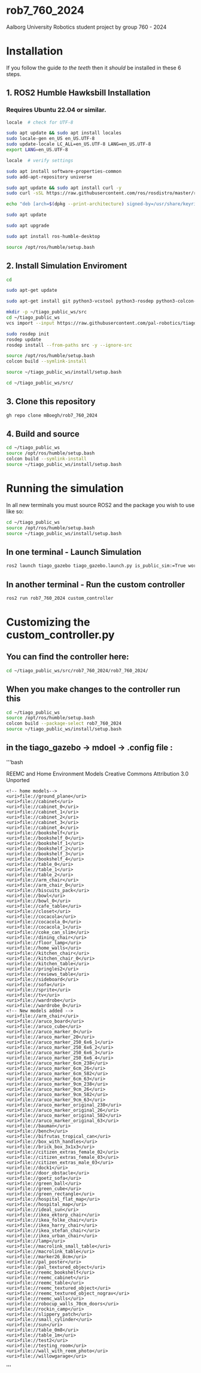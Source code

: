 # rob7_760_2024
Aalborg University Robotics student project by group 760 - 2024

# Installation
If you follow the guide *to the teeth* then it *should* be installed in these 6 steps.

## 1. ROS2 Humble Hawksbill Installation
### Requires Ubuntu 22.04 or similar.
```bash
locale  # check for UTF-8

sudo apt update && sudo apt install locales
sudo locale-gen en_US en_US.UTF-8
sudo update-locale LC_ALL=en_US.UTF-8 LANG=en_US.UTF-8
export LANG=en_US.UTF-8

locale  # verify settings

sudo apt install software-properties-common
sudo add-apt-repository universe

sudo apt update && sudo apt install curl -y
sudo curl -sSL https://raw.githubusercontent.com/ros/rosdistro/master/ros.key -o /usr/share/keyrings/ros-archive-keyring.gpg

echo "deb [arch=$(dpkg --print-architecture) signed-by=/usr/share/keyrings/ros-archive-keyring.gpg] http://packages.ros.org/ros2/ubuntu $(. /etc/os-release && echo $UBUNTU_CODENAME) main" | sudo tee /etc/apt/sources.list.d/ros2.list > /dev/null

sudo apt update

sudo apt upgrade

sudo apt install ros-humble-desktop

source /opt/ros/humble/setup.bash
```

## 2. Install Simulation Enviroment
``` bash
cd

sudo apt-get update

sudo apt-get install git python3-vcstool python3-rosdep python3-colcon-common-extensions

mkdir -p ~/tiago_public_ws/src
cd ~/tiago_public_ws
vcs import --input https://raw.githubusercontent.com/pal-robotics/tiago_tutorials/humble-devel/tiago_public.repos src

sudo rosdep init
rosdep update
rosdep install --from-paths src -y --ignore-src

source /opt/ros/humble/setup.bash
colcon build --symlink-install

source ~/tiago_public_ws/install/setup.bash

cd ~/tiago_public_ws/src/
```

## 3. Clone this repository
```bash
gh repo clone mBoegh/rob7_760_2024
```
## 4. Build and source
```bash
cd ~/tiago_public_ws
source /opt/ros/humble/setup.bash
colcon build --symlink-install
source ~/tiago_public_ws/install/setup.bash
```

# Running the simulation
In all new terminals you must source ROS2 and the package you wish to use like so:
```bash
cd ~/tiago_public_ws
source /opt/ros/humble/setup.bash
source ~/tiago_public_ws/install/setup.bash
```

## In one terminal - Launch Simulation
```bash
ros2 launch tiago_gazebo tiago_gazebo.launch.py is_public_sim:=True world_name:=pal_office [arm_type:=no-arm]
```

## In another terminal - Run the custom controller
```bash
ros2 run rob7_760_2024 custom_controller
```

# Customizing the custom_controller.py
## You can find the controller here:
```bash
cd ~/tiago_public_ws/src/rob7_760_2024/rob7_760_2024/
```

## When you make changes to the controller run this
```bash
cd ~/tiago_public_ws
source /opt/ros/humble/setup.bash
colcon build --package-select rob7_760_2024
source ~/tiago_public_ws/install/setup.bash
```
## in the tiago_gazebo -> mdoel -> .config file :
'''bash
<?xml version="1.0" ?>
<database>
  <name>REEMC and Home Environment Models</name>
  <license>Creative Commons Attribution 3.0 Unported</license>
  <models>
    
    <!-- home models-->
    <uri>file://ground_plane</uri>
    <uri>file://cabinet</uri>
    <uri>file://cabinet_0</uri>
    <uri>file://cabinet_1</uri>
    <uri>file://cabinet_2</uri>
    <uri>file://cabinet_3</uri>
    <uri>file://cabinet_4</uri>
    <uri>file://bookshelf</uri>
    <uri>file://bookshelf_0</uri>
    <uri>file://bookshelf_1</uri>
    <uri>file://bookshelf_2</uri>
    <uri>file://bookshelf_3</uri>
    <uri>file://bookshelf_4</uri>
    <uri>file://table_0</uri>
    <uri>file://table_1</uri>
    <uri>file://table_2</uri>
    <uri>file://arm_chair</uri>
    <uri>file://arm_chair_0</uri>
    <uri>file://biscuits_pack</uri>
    <uri>file://bowl</uri>
    <uri>file://bowl_0</uri>
    <uri>file://cafe_table</uri>
    <uri>file://closet</uri>
    <uri>file://cocacola</uri>
    <uri>file://cocacola_0</uri>
    <uri>file://cocacola_1</uri>
    <uri>file://coke_can_slim</uri>
    <uri>file://dining_chair</uri>
    <uri>file://floor_lamp</uri>
    <uri>file://home_walls</uri>
    <uri>file://kitchen_chair</uri>
    <uri>file://kitchen_chair_0</uri>
    <uri>file://kitchen_table</uri>
    <uri>file://pringles2</uri>
    <uri>file://reviews_table</uri>
    <uri>file://sideboard</uri>
    <uri>file://sofa</uri>
    <uri>file://sprite</uri>
    <uri>file://tv</uri>
    <uri>file://wardrobe</uri>
    <uri>file://wardrobe_0</uri>
    <!-- New models added -->
    <uri>file://arm_chair</uri>
    <uri>file://aruco_board</uri>
    <uri>file://aruco_cube</uri>
    <uri>file://aruco_marker_0</uri>
    <uri>file://aruco_marker_20</uri>
    <uri>file://aruco_marker_250_6x6_1</uri>
    <uri>file://aruco_marker_250_6x6_2</uri>
    <uri>file://aruco_marker_250_6x6_3</uri>
    <uri>file://aruco_marker_250_6x6_4</uri>
    <uri>file://aruco_marker_6cm_238</uri>
    <uri>file://aruco_marker_6cm_26</uri>
    <uri>file://aruco_marker_6cm_582</uri>
    <uri>file://aruco_marker_6cm_63</uri>
    <uri>file://aruco_marker_9cm_238</uri>
    <uri>file://aruco_marker_9cm_26</uri>
    <uri>file://aruco_marker_9cm_582</uri>
    <uri>file://aruco_marker_9cm_63</uri>
    <uri>file://aruco_marker_original_238</uri>
    <uri>file://aruco_marker_original_26</uri>
    <uri>file://aruco_marker_original_582</uri>
    <uri>file://aruco_marker_original_63</uri>
    <uri>file://bauman</uri>
    <uri>file://bench</uri>
    <uri>file://bifrutas_tropical_can</uri>
    <uri>file://box_with_handles</uri>
    <uri>file://brick_box_3x1x3</uri>
    <uri>file://citizen_extras_female_02</uri>
    <uri>file://citizen_extras_female_03</uri>
    <uri>file://citizen_extras_male_03</uri>
    <uri>file://dock1</uri>
    <uri>file://door_obstacle</uri>
    <uri>file://goetz_sofa</uri>
    <uri>file://green_ball</uri>
    <uri>file://green_cube</uri>
    <uri>file://green_rectangle</uri>
    <uri>file://hospital_flat_map</uri>
    <uri>file://hospital_map</uri>
    <uri>file://ideal_sun</uri>
    <uri>file://ikea_ektorp_chair</uri>
    <uri>file://ikea_folke_chair</uri>
    <uri>file://ikea_harry_chair</uri>
    <uri>file://ikea_stefan_chair</uri>
    <uri>file://ikea_urban_chair</uri>
    <uri>file://lamp</uri>
    <uri>file://macrolink_small_table</uri>
    <uri>file://macrolink_table</uri>
    <uri>file://marker26_8cm</uri>
    <uri>file://pal_poster</uri>
    <uri>file://pal_textured_object</uri>
    <uri>file://reemc_bookshelf</uri>
    <uri>file://reemc_cabinet</uri>
    <uri>file://reemc_table</uri>
    <uri>file://reemc_textured_object</uri>
    <uri>file://reemc_textured_object_nograv</uri>
    <uri>file://reemc_walls</uri>
    <uri>file://robocup_walls_70cm_doors</uri>
    <uri>file://rockin_camp</uri>
    <uri>file://slippery_patch</uri>
    <uri>file://small_cylinder</uri>
    <uri>file://sun</uri>
    <uri>file://table_0m8</uri>
    <uri>file://table_1m</uri>
    <uri>file://test2</uri>
    <uri>file://testing_room</uri>
    <uri>file://wall_with_reem_photo</uri>
    <uri>file://willowgarage</uri>
  </models>
</database>



'''
